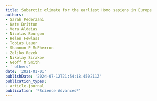 ```yaml
---
title: Subarctic climate for the earliest Homo sapiens in Europe
authors:
- Sarah Pederzani
- Kate Britton
- Vera Aldeias
- Nicolas Bourgon
- Helen Fewlass
- Tobias Lauer
- Shannon P McPherron
- Zeljko Rezek
- Nikolay Sirakov
- Geoff M Smith
- ' others'
date: '2021-01-01'
publishDate: '2024-07-12T21:54:18.450211Z'
publication_types:
- article-journal
publication: '*Science Advances*'
---
```

